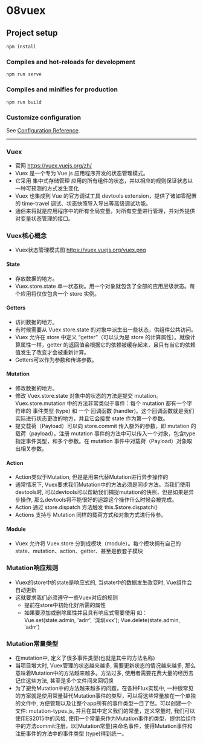 # 08vuex

## Project setup
```
npm install
```

### Compiles and hot-reloads for development
```
npm run serve
```

### Compiles and minifies for production
```
npm run build
```

### Customize configuration
See [Configuration Reference](https://cli.vuejs.org/config/).

----
### Vuex
- 官网 https://vuex.vuejs.org/zh/
- Vuex 是一个专为 Vue.js 应用程序开发的状态管理模式。
- 它采用 集中式存储管理 应用的所有组件的状态，并以相应的规则保证状态以一种可预测的方式发生变化
- Vuex 也集成到 Vue 的官方调试工具 devtools extension，提供了诸如零配置的 time-travel 调试、状态快照导入导出等高级调试功能。
- 通俗来将就是应用程序中的所有全局变量，对所有变量进行管理，并对外提供对变量状态管理的接口。

### Vuex核心概念
- Vuex状态管理模式图 https://vuex.vuejs.org/vuex.png

#### State
- 存放数据的地方。
- Vuex.store.state 单一状态树。用一个对象就包含了全部的应用层级状态。每个应用将仅仅包含一个 store 实例。

#### Getters
- 访问数据的地方。
- 有时候需要从 Vuex.store.state 的对象中派生出一些状态，供组件公共访问。
- Vuex 允许在 store 中定义 “getter”（可以认为是 store 的计算属性）。就像计算属性一样，getter 的返回值会根据它的依赖被缓存起来，且只有当它的依赖值发生了改变才会被重新计算。
- Getters可以作为参数和传递参数。

#### Mutation
- 修改数据的地方。
- 修改 Vuex.store.state 对象中的状态的方法是提交 mutation。Vuex.store.mutation 中的方法非常类似于事件：每个 mutation 都有一个字符串的 事件类型 (type) 和 一个 回调函数 (handler)。这个回调函数就是我们实际进行状态更改的地方，并且它会接受 state 作为第一个参数。
- 提交载荷（Payload）可以向 store.commit 传入额外的参数，即 mutation 的 载荷（payload）。注册 mutation 事件的方法中可以传入一个对象，包含type指定事件类型，和多个参数。在 mutation 事件中对载荷（Payload）对象取出相关参数。

#### Action
- Action类似于Mutation, 但是是用来代替Mutation进行异步操作的
- 通常情况下, Vuex要求我们Mutation中的方法必须是同步方法。当我们使用devtools时, 可以devtools可以帮助我们捕捉mutation的快照，但是如果是异步操作, 那么devtools将不能很好的追踪这个操作什么时候会被完成。
- Action 通过 store.dispatch 方法触发 this.$store.dispatch()
- Actions 支持与 Mutation 同样的载荷方式和对象方式进行传参。

#### Module
- Vuex 允许将 Vuex.store 分割成模块（module）。每个模块拥有自己的 state、mutation、action、getter、甚至是嵌套子模块

### Mutation响应规则
- Vuex的store中的state是响应式的, 当state中的数据发生改变时, Vue组件会自动更新
- 这就要求我们必须遵守一些Vuex对应的规则
  - 提前在store中初始化好所需的属性
  - 如果要添加或删除属性并且具有响应式需要使用 如：Vue.set(state.admin, 'adrr', '深圳xxx'); Vue.delete(state.admin, 'adrr')

### Mutation常量类型 
- 在mutation中, 定义了很多事件类型(也就是其中的方法名称)
- 当项目增大时, Vuex管理的状态越来越多, 需要更新状态的情况越来越多, 那么意味着Mutation中的方法越来越多。方法过多, 使用者需要花费大量的经历去记住这些方法, 甚至是多个文件间来回切换
- 为了避免Mutation中的方法越来越多的问题，在各种Flux实现中, 一种很常见的方案就是使用常量替代Mutation事件的类型，可以将这些常量放在一个单独的文件中, 方便管理以及让整个app所有的事件类型一目了然。可以创建一个文件: mutation-types.js, 并且在其中定义我们的常量，定义常量时, 我们可以使用ES2015中的风格, 使用一个常量来作为Mutation事件的类型，提供给组件中的方法commit注册，以[Mutation常量]来命名事件，使得Mutation事件和注册事件的方法中的事件类型 (type)得到统一。

